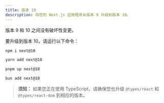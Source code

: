 ```yaml
---
title: 版本 10
description: 将您的 Next.js 应用程序从版本 9 升级到版本 10。
---
```


版本 9 和 10 之间没有破坏性变更。

要升级到版本 10，请运行以下命令：

```bash filename="终端"
npm i next@10
```

```bash filename="终端"
yarn add next@10
```

```bash filename="终端"
pnpm up next@10
```

```bash filename="终端"
bun add next@10
```

> **须知：** 如果您正在使用 TypeScript，请确保您也升级 `@types/react` 和 `@types/react-dom` 到相应的版本。